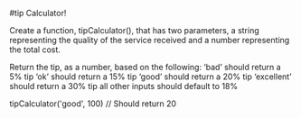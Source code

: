 #tip Calculator!

Create a function, tipCalculator(), that has two parameters, a string representing the quality of the service received and a number representing the total cost.

Return the tip, as a number, based on the following:
‘bad’ should return a 5% tip
‘ok’ should return a 15% tip
‘good’ should return a 20% tip
‘excellent’ should return a 30% tip
all other inputs should default to 18%

tipCalculator('good', 100) // Should return 20